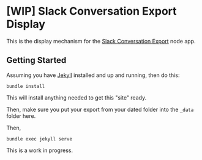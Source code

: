 # [WIP] Slack Conversation Export Display

This is the display mechanism for the [Slack Conversation Export](https://github.com/aaronsaray/slack-conversation-export) node app.

## Getting Started

Assuming you have [Jekyll](https://jekyllrb.com) installed and up and running, then do this:

`bundle install`

This will install anything needed to get this "site" ready.  

Then, make sure you put your export from your dated folder into the `_data` folder here.

Then,

`bundle exec jekyll serve`

This is a work in progress.  